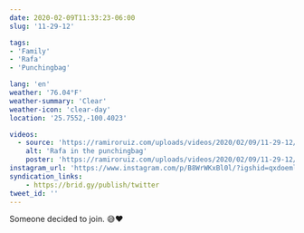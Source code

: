 ```yaml
---
date: 2020-02-09T11:33:23-06:00
slug: '11-29-12'

tags:
- 'Family'
- 'Rafa'
- 'Punchingbag'

lang: 'en'
weather: '76.04°F'
weather-summary: 'Clear'
weather-icon: 'clear-day'
location: '25.7552,-100.4023'

videos:
  - source: 'https://ramiroruiz.com/uploads/videos/2020/02/09/11-29-12/rafa-in-the-punchingbag.mp4'
    alt: 'Rafa in the punchingbag'
    poster: 'https://ramiroruiz.com/uploads/videos/2020/02/09/11-29-12/poster.jpg'
instagram_url: 'https://www.instagram.com/p/B8WrWKxBl0l/?igshid=qxdoemlxqdeh'
syndication_links:
    - https://brid.gy/publish/twitter
tweet_id: ''
---
```

Someone decided to join. 😅❤️

  
